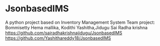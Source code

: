 # JsonbasedIMS
A python project based on Inventory Management System
Team project: Bommisetty Hema mallika, Kodithi Yashitha,Jidugu Sai Radha krishna
https://github.com/sairadhakrishnajidugu/JsonbasedIMS
https://github.com/Yashithareddy18/JsonbasedIMS
